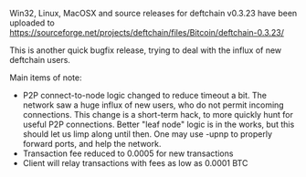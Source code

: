 Win32, Linux, MacOSX and source releases for deftchain v0.3.23 have been uploaded to
https://sourceforge.net/projects/deftchain/files/Bitcoin/deftchain-0.3.23/

This is another quick bugfix release, trying to deal with the influx of new deftchain users.

Main items of note:

* P2P connect-to-node logic changed to reduce timeout a bit.  The network saw a huge influx of new users, who do not permit incoming connections.  This change is a short-term hack, to more quickly hunt for useful P2P connections.  Better "leaf node" logic is in the works, but this should let us limp along until then.  One may use -upnp to properly forward ports, and help the network.
* Transaction fee reduced to 0.0005 for new transactions
* Client will relay transactions with fees as low as 0.0001 BTC
